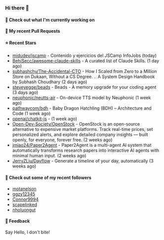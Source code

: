 ### Hi there 👋

#### 👷 Check out what I'm currently working on

#### 🔨 My recent Pull Requests


#### ⭐ Recent Stars

- [midudev/jscamp](https://github.com/midudev/jscamp) - Contenido y ejercicios del JSCamp InfoJobs (today)
- [BehiSecc/awesome-claude-skills](https://github.com/BehiSecc/awesome-claude-skills) - A curated list of Claude Skills. (1 day ago)
- [subhashchy/The-Accidental-CTO](https://github.com/subhashchy/The-Accidental-CTO) - How I Scaled from Zero to a Million Store on Dukaan,  Without a CS Degree.  .. A System Design Handbook by  Subhash Choudhary  (2 days ago)
- [steveyegge/beads](https://github.com/steveyegge/beads) - Beads - A memory upgrade for your coding agent (3 days ago)
- [neuphonic/neutts-air](https://github.com/neuphonic/neutts-air) - On-device TTS model by Neuphonic (1 week ago)
- [pathwaycom/bdh](https://github.com/pathwaycom/bdh) - Baby Dragon Hatchling (BDH) – Architecture and Code (1 week ago)
- [openai/chatkit-js](https://github.com/openai/chatkit-js) -  (1 week ago)
- [Open-Dev-Society/OpenStock](https://github.com/Open-Dev-Society/OpenStock) - OpenStock is an open-source alternative to expensive market platforms. Track real-time prices, set personalized alerts, and explore detailed company insights — built openly, for everyone, forever free. (2 weeks ago)
- [jmiao24/Paper2Agent](https://github.com/jmiao24/Paper2Agent) - Paper2Agent is a multi-agent AI system that automatically transforms research papers into interactive AI agents with minimal human input. (2 weeks ago)
- [JerryZLiu/Dayflow](https://github.com/JerryZLiu/Dayflow) - Generate a timeline of your day, automatically (3 weeks ago)

#### 👯 Check out some of my recent followers

- [motanelson](https://github.com/motanelson)
- [ggzy12345](https://github.com/ggzy12345)
- [Connor9994](https://github.com/Connor9994)
- [scapelinked](https://github.com/scapelinked)
- [nholuongut](https://github.com/nholuongut)

#### 💬 Feedback

Say Hello, I don't bite!